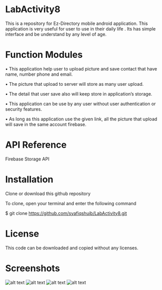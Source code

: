# LabActivity8

This is a repository for Ez-Directory mobile android application.
This application is very useful for user to use in their daily life .
Its has simple interface and be understand by any level of age.

# Function Modules

•	This application help user to upload picture and save contact that have name, number phone and email.

•	The picture that upload to server will store as many user upload.

•	The detail that user save also will keep store in application’s storage.

•	This application can be use by any user without user authentication or security features.

•	As long as this application use the given link, all the picture that  upload will save in the same account firebase.


# API Reference

Firebase Storage API

# Installation

Clone or download this github repository

To clone, open your terminal and enter the following command

$ git clone https://github.com/syafiqshuib/LabActivity8.git

# License

This code can be downloaded and copied without any licenses.

# Screenshots

![alt text](https://github.com/syafiqshuib/LabActivity8/blob/master/screenshot/pic1.PNG)
![alt text](https://github.com/syafiqshuib/LabActivity8/blob/master/screenshot/pic2.PNG)
![alt text](https://github.com/syafiqshuib/LabActivity8/blob/master/screenshot/pic3.PNG)
![alt text](https://github.com/syafiqshuib/LabActivity8/blob/master/screenshot/pic4.PNG)
